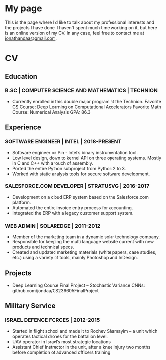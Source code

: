 # My page
This is the page where I'd like to talk about my professional interests and the projects I have done. I haven't spent much time working on it, but here is an online version of my CV. In any case, feel free to contact me at jonathandaa@gmail.com. 
# CV
## Education
### B.SC | COMPUTER SCIENCE AND MATHEMATICS | TECHNION
-	Currently enrolled in this double major program at the Technion.
Favorite CS Course: Deep Learning on Computational Accelerators
Favorite Math Course: Numerical Analysis
GPA: 86.3
## Experience
### SOFTWARE ENGINEER | INTEL | 2018-PRESENT
-	Software engineer on Pin - Intel’s binary instrumentation tool.
-	Low level design, down to kernel API on three operating systems. Mostly in C and C++ with a touch of assembly.
-	Ported the entire Python subproject from Python 2 to 3.
-	Worked with static analysis tools for secure software development.
### SALESFORCE.COM DEVELOPER | STRATUSVG | 2016-2017
-	Development on a cloud ERP system based on the Salesforce.com platform.
-	Automated the entire invoice entry process for accounting.
-	Integrated the ERP with a legacy customer support system.
### WEB ADMIN | SOLAREDGE | 2011-2012
-	Member of the marketing team in a dynamic solar technology company.
-	Responsible for keeping the multi language website current with new products and technical specs.  
- Created and updated marketing materials (white papers, case studies, etc.) using a variety of tools, mainly Photoshop and InDesign.
## Projects
- Deep Learning Course Final Project – Stochastic Variance CNNs: github.com/jondaa/CS236605FinalProject
## Military Service
### ISRAEL DEFENCE FORCES | 2012-2015
- Started in flight school and made it to Rochev Shamayim – a unit which operates tactical drones for the battalion level.
- UAV operator in Israel’s most strategic locations.
- Assistant Chief Instructor in the unit, after a knee injury two months before completion of advanced officers training.


